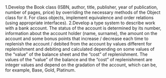 1.Develop the Book class (ISBN, author, title, publisher, year of publication, number of pages, price) by overriding the necessary methods of the Object class for it. For class objects, implement equivalence and order relations (using appropriate interfaces).
2.Develop a type system to describe work with a bank account. The status of the account is determined by its number, information about the account holder (name, surname), the amount on the account and some bonus points that increase / decrease each time to replenish the account / debited from the account by values ​​different for replenishment and debiting and calculated depending on some values ​​of the “value” of the balance sheet and the “cost” of replenishment. The values ​​of the “value” of the balance and the “cost” of replenishment are integer values ​​and depend on the gradation of the account, which can be, for example, Base, Gold, Platinum.
